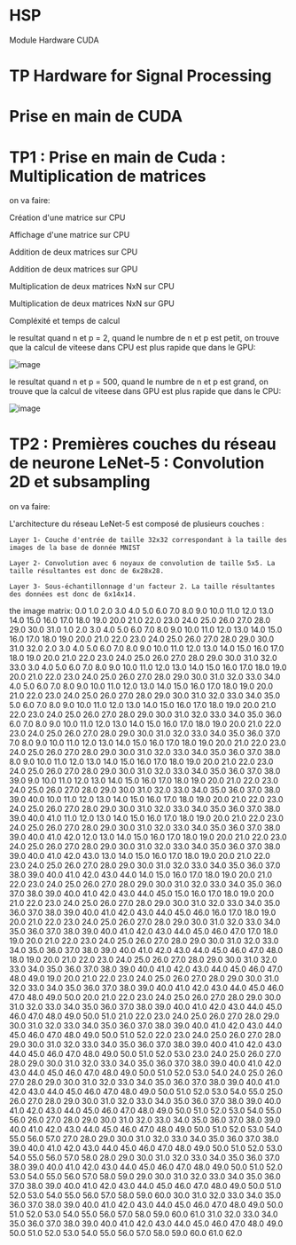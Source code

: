 # HSP
Module Hardware CUDA
# TP Hardware for Signal Processing

# Prise en main de CUDA
# TP1 : Prise en main de Cuda : Multiplication de matrices
on va faire:

Création d'une matrice sur CPU

Affichage d'une matrice sur CPU

Addition de deux matrices sur CPU

Addition de deux matrices sur GPU

Multiplication de deux matrices NxN sur CPU

Multiplication de deux matrices NxN sur GPU

Compléxité et temps de calcul

le resultat quand n et p = 2, quand le numbre de n et p est petit, on trouve que la calcul de viteese dans CPU est plus rapide que dans le GPU:

![image](https://user-images.githubusercontent.com/66156908/149814358-8b88a869-9ef5-4170-8ffa-c470b2c51709.png)

le resultat quand n et p = 500, quand le numbre de n et p est grand, on trouve que la calcul de viteese dans GPU est plus rapide que dans le CPU:

![image](https://user-images.githubusercontent.com/66156908/149815139-7dcb6bc5-04c5-4695-8930-ac93fd81d58a.png)


# TP2 : Premières couches du réseau de neurone LeNet-5 : Convolution 2D et subsampling

on va faire:

L'architecture du réseau LeNet-5 est composé de plusieurs couches :

    Layer 1- Couche d'entrée de taille 32x32 correspondant à la taille des images de la base de donnée MNIST

    Layer 2- Convolution avec 6 noyaux de convolution de taille 5x5. La taille résultantes est donc de 6x28x28.

    Layer 3- Sous-échantillonnage d'un facteur 2. La taille résultantes des données est donc de 6x14x14.
    
the image matrix:
0.0 1.0 2.0 3.0 4.0 5.0 6.0 7.0 8.0 9.0 10.0 11.0 12.0 13.0 14.0 15.0 16.0 17.0 18.0 19.0 20.0 21.0 22.0 23.0 24.0 25.0 26.0 27.0 28.0 29.0 30.0 31.0 
1.0 2.0 3.0 4.0 5.0 6.0 7.0 8.0 9.0 10.0 11.0 12.0 13.0 14.0 15.0 16.0 17.0 18.0 19.0 20.0 21.0 22.0 23.0 24.0 25.0 26.0 27.0 28.0 29.0 30.0 31.0 32.0 
2.0 3.0 4.0 5.0 6.0 7.0 8.0 9.0 10.0 11.0 12.0 13.0 14.0 15.0 16.0 17.0 18.0 19.0 20.0 21.0 22.0 23.0 24.0 25.0 26.0 27.0 28.0 29.0 30.0 31.0 32.0 33.0 
3.0 4.0 5.0 6.0 7.0 8.0 9.0 10.0 11.0 12.0 13.0 14.0 15.0 16.0 17.0 18.0 19.0 20.0 21.0 22.0 23.0 24.0 25.0 26.0 27.0 28.0 29.0 30.0 31.0 32.0 33.0 34.0 
4.0 5.0 6.0 7.0 8.0 9.0 10.0 11.0 12.0 13.0 14.0 15.0 16.0 17.0 18.0 19.0 20.0 21.0 22.0 23.0 24.0 25.0 26.0 27.0 28.0 29.0 30.0 31.0 32.0 33.0 34.0 35.0 
5.0 6.0 7.0 8.0 9.0 10.0 11.0 12.0 13.0 14.0 15.0 16.0 17.0 18.0 19.0 20.0 21.0 22.0 23.0 24.0 25.0 26.0 27.0 28.0 29.0 30.0 31.0 32.0 33.0 34.0 35.0 36.0 
6.0 7.0 8.0 9.0 10.0 11.0 12.0 13.0 14.0 15.0 16.0 17.0 18.0 19.0 20.0 21.0 22.0 23.0 24.0 25.0 26.0 27.0 28.0 29.0 30.0 31.0 32.0 33.0 34.0 35.0 36.0 37.0 
7.0 8.0 9.0 10.0 11.0 12.0 13.0 14.0 15.0 16.0 17.0 18.0 19.0 20.0 21.0 22.0 23.0 24.0 25.0 26.0 27.0 28.0 29.0 30.0 31.0 32.0 33.0 34.0 35.0 36.0 37.0 38.0 
8.0 9.0 10.0 11.0 12.0 13.0 14.0 15.0 16.0 17.0 18.0 19.0 20.0 21.0 22.0 23.0 24.0 25.0 26.0 27.0 28.0 29.0 30.0 31.0 32.0 33.0 34.0 35.0 36.0 37.0 38.0 39.0 
9.0 10.0 11.0 12.0 13.0 14.0 15.0 16.0 17.0 18.0 19.0 20.0 21.0 22.0 23.0 24.0 25.0 26.0 27.0 28.0 29.0 30.0 31.0 32.0 33.0 34.0 35.0 36.0 37.0 38.0 39.0 40.0 
10.0 11.0 12.0 13.0 14.0 15.0 16.0 17.0 18.0 19.0 20.0 21.0 22.0 23.0 24.0 25.0 26.0 27.0 28.0 29.0 30.0 31.0 32.0 33.0 34.0 35.0 36.0 37.0 38.0 39.0 40.0 41.0 
11.0 12.0 13.0 14.0 15.0 16.0 17.0 18.0 19.0 20.0 21.0 22.0 23.0 24.0 25.0 26.0 27.0 28.0 29.0 30.0 31.0 32.0 33.0 34.0 35.0 36.0 37.0 38.0 39.0 40.0 41.0 42.0 
12.0 13.0 14.0 15.0 16.0 17.0 18.0 19.0 20.0 21.0 22.0 23.0 24.0 25.0 26.0 27.0 28.0 29.0 30.0 31.0 32.0 33.0 34.0 35.0 36.0 37.0 38.0 39.0 40.0 41.0 42.0 43.0 
13.0 14.0 15.0 16.0 17.0 18.0 19.0 20.0 21.0 22.0 23.0 24.0 25.0 26.0 27.0 28.0 29.0 30.0 31.0 32.0 33.0 34.0 35.0 36.0 37.0 38.0 39.0 40.0 41.0 42.0 43.0 44.0 
14.0 15.0 16.0 17.0 18.0 19.0 20.0 21.0 22.0 23.0 24.0 25.0 26.0 27.0 28.0 29.0 30.0 31.0 32.0 33.0 34.0 35.0 36.0 37.0 38.0 39.0 40.0 41.0 42.0 43.0 44.0 45.0 
15.0 16.0 17.0 18.0 19.0 20.0 21.0 22.0 23.0 24.0 25.0 26.0 27.0 28.0 29.0 30.0 31.0 32.0 33.0 34.0 35.0 36.0 37.0 38.0 39.0 40.0 41.0 42.0 43.0 44.0 45.0 46.0 
16.0 17.0 18.0 19.0 20.0 21.0 22.0 23.0 24.0 25.0 26.0 27.0 28.0 29.0 30.0 31.0 32.0 33.0 34.0 35.0 36.0 37.0 38.0 39.0 40.0 41.0 42.0 43.0 44.0 45.0 46.0 47.0 
17.0 18.0 19.0 20.0 21.0 22.0 23.0 24.0 25.0 26.0 27.0 28.0 29.0 30.0 31.0 32.0 33.0 34.0 35.0 36.0 37.0 38.0 39.0 40.0 41.0 42.0 43.0 44.0 45.0 46.0 47.0 48.0 
18.0 19.0 20.0 21.0 22.0 23.0 24.0 25.0 26.0 27.0 28.0 29.0 30.0 31.0 32.0 33.0 34.0 35.0 36.0 37.0 38.0 39.0 40.0 41.0 42.0 43.0 44.0 45.0 46.0 47.0 48.0 49.0 
19.0 20.0 21.0 22.0 23.0 24.0 25.0 26.0 27.0 28.0 29.0 30.0 31.0 32.0 33.0 34.0 35.0 36.0 37.0 38.0 39.0 40.0 41.0 42.0 43.0 44.0 45.0 46.0 47.0 48.0 49.0 50.0 
20.0 21.0 22.0 23.0 24.0 25.0 26.0 27.0 28.0 29.0 30.0 31.0 32.0 33.0 34.0 35.0 36.0 37.0 38.0 39.0 40.0 41.0 42.0 43.0 44.0 45.0 46.0 47.0 48.0 49.0 50.0 51.0 
21.0 22.0 23.0 24.0 25.0 26.0 27.0 28.0 29.0 30.0 31.0 32.0 33.0 34.0 35.0 36.0 37.0 38.0 39.0 40.0 41.0 42.0 43.0 44.0 45.0 46.0 47.0 48.0 49.0 50.0 51.0 52.0 
22.0 23.0 24.0 25.0 26.0 27.0 28.0 29.0 30.0 31.0 32.0 33.0 34.0 35.0 36.0 37.0 38.0 39.0 40.0 41.0 42.0 43.0 44.0 45.0 46.0 47.0 48.0 49.0 50.0 51.0 52.0 53.0 
23.0 24.0 25.0 26.0 27.0 28.0 29.0 30.0 31.0 32.0 33.0 34.0 35.0 36.0 37.0 38.0 39.0 40.0 41.0 42.0 43.0 44.0 45.0 46.0 47.0 48.0 49.0 50.0 51.0 52.0 53.0 54.0 
24.0 25.0 26.0 27.0 28.0 29.0 30.0 31.0 32.0 33.0 34.0 35.0 36.0 37.0 38.0 39.0 40.0 41.0 42.0 43.0 44.0 45.0 46.0 47.0 48.0 49.0 50.0 51.0 52.0 53.0 54.0 55.0 
25.0 26.0 27.0 28.0 29.0 30.0 31.0 32.0 33.0 34.0 35.0 36.0 37.0 38.0 39.0 40.0 41.0 42.0 43.0 44.0 45.0 46.0 47.0 48.0 49.0 50.0 51.0 52.0 53.0 54.0 55.0 56.0 
26.0 27.0 28.0 29.0 30.0 31.0 32.0 33.0 34.0 35.0 36.0 37.0 38.0 39.0 40.0 41.0 42.0 43.0 44.0 45.0 46.0 47.0 48.0 49.0 50.0 51.0 52.0 53.0 54.0 55.0 56.0 57.0 
27.0 28.0 29.0 30.0 31.0 32.0 33.0 34.0 35.0 36.0 37.0 38.0 39.0 40.0 41.0 42.0 43.0 44.0 45.0 46.0 47.0 48.0 49.0 50.0 51.0 52.0 53.0 54.0 55.0 56.0 57.0 58.0 
28.0 29.0 30.0 31.0 32.0 33.0 34.0 35.0 36.0 37.0 38.0 39.0 40.0 41.0 42.0 43.0 44.0 45.0 46.0 47.0 48.0 49.0 50.0 51.0 52.0 53.0 54.0 55.0 56.0 57.0 58.0 59.0 
29.0 30.0 31.0 32.0 33.0 34.0 35.0 36.0 37.0 38.0 39.0 40.0 41.0 42.0 43.0 44.0 45.0 46.0 47.0 48.0 49.0 50.0 51.0 52.0 53.0 54.0 55.0 56.0 57.0 58.0 59.0 60.0 
30.0 31.0 32.0 33.0 34.0 35.0 36.0 37.0 38.0 39.0 40.0 41.0 42.0 43.0 44.0 45.0 46.0 47.0 48.0 49.0 50.0 51.0 52.0 53.0 54.0 55.0 56.0 57.0 58.0 59.0 60.0 61.0 
31.0 32.0 33.0 34.0 35.0 36.0 37.0 38.0 39.0 40.0 41.0 42.0 43.0 44.0 45.0 46.0 47.0 48.0 49.0 50.0 51.0 52.0 53.0 54.0 55.0 56.0 57.0 58.0 59.0 60.0 61.0 62.0
